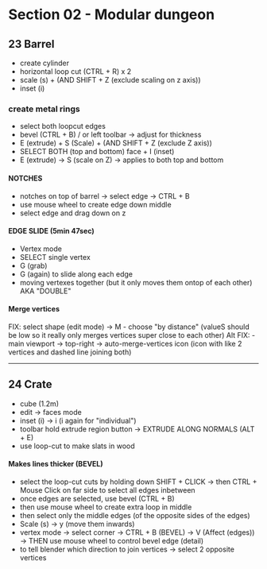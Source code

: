 # Section 02 - Modular dungeon

## 23 Barrel
- create cylinder
- horizontal loop cut (CTRL + R) x 2 
- scale (s) + (AND SHIFT + Z (exclude scaling on z axis))
- inset (i)

### create metal rings
- select both loopcut edges 
- bevel (CTRL + B) / or left toolbar -> adjust for thickness
- E (extrude) + S (Scale) + (AND SHIFT + Z (exclude Z axis)) 
- SELECT BOTH (top and bottom) face + I (inset)
- E (extrude) -> S (scale on Z) -> applies to both top and bottom

#### NOTCHES
- notches on top of barrel -> select edge -> CTRL + B 
- use mouse wheel to create edge down middle
- select edge and drag down on z

#### EDGE SLIDE (5min 47sec)
- Vertex mode
- SELECT single vertex
- G (grab) 
- G (again) to slide along each edge
- moving vertexes together (but it only moves them ontop of each other) AKA "DOUBLE"

#### Merge vertices
FIX: select shape (edit mode) -> M
    - choose "by distance" (valueS should be low so it really only merges vertices super close to each other)
Alt FIX: 
    - main viewport -> top-right -> auto-merge-vertices icon (icon with like 2 vertices and dashed line joining both)

---

## 24 Crate
- cube (1.2m)
- edit -> faces mode
- inset (i) -> i (i again for "individual")
- toolbar hold extrude region button -> EXTRUDE ALONG NORMALS (ALT + E)
- use loop-cut to make slats in wood

#### Makes lines thicker (BEVEL)
- select the loop-cut cuts by holding down SHIFT + CLICK 
-> then CTRL + Mouse Click on far side to select all edges inbetween
- once edges are selected, use bevel (CTRL + B)
- then use mouse wheel to create extra loop in middle
- then select only the middle edges (of the opposite sides of the edges)
- Scale (s) -> y (move them inwards)
- vertex mode -> select corner -> CTRL + B (BEVEL) -> V (Affect (edges)) -> THEN use mouse wheel to control bevel edge (detail)
- to tell blender which direction to join vertices -> select 2 opposite vertices

